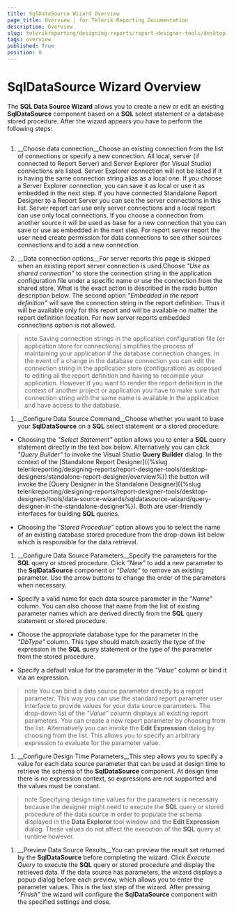 ```yaml
---
title: SqlDataSource Wizard Overview
page_title: Overview | for Telerik Reporting Documentation
description: Overview
slug: telerikreporting/designing-reports/report-designer-tools/desktop-designers/tools/data-source-wizards/sqldatasource-wizard/overview
tags: overview
published: True
position: 0
---
```


# SqlDataSource Wizard Overview



The __SQL Data Source Wizard__ allows you to create a new or edit an existing __SqlDataSource__ component based on a __SQL__ select statement or a database stored
        procedure. After the wizard appears you have to perform the following steps:
      

## 

1. __Choose data connection__Choose an existing connection from the list of connections or specify a new connection.
              All local, server (if connected to Report Server) and Server Explorer (for Visual Studio) connections are listed.
            Server Explorer connection will not be listed if it is having the same connection string alias as a local one.
              If you choose a Server Explorer connection, you can save it as local or use it as embedded in the next step.
            If you have connected Standalone Report Designer to a Report Server you can see the server connections in this list.
              Server report can use only server connections and a local report can use only local connections.
              If you choose a connection from another source it will be used as base for a new connection that you
              can save or use as embedded in the next step.
            For report server report the user need create permission for data connections 
              to see other sources connections and to add a new connection.
            

1. __Data connection options__For server reports this page is skipped when an existing report server connection is used.Choose *"Use as shared connection"* to store the connection
              string in the application configuration file under a specific name or use the connection from the shared store. 
              What is the exact action is described in the radio button description below.
              The second option *"Embedded in the report definition"* will save the connection string in the
              report definition. Thus it will be available only for this report and will be available no matter the report definition location.
            For new server reports embedded connections option is not allowed.
            

>note Saving connection strings in the application configuration file (or application store for connections) 
                simplifies the process of maintaining your
                application if the database connection changes. In the event of a change in the database connection you can
                edit the connection string in the application store (configuration) as opposed to editing all the report definition and
                having to recompile your application. However if you want to render the report definition in the context of another
                project or application you have to make sure that connection string with the same name is available in the
                application and have access to the database.
>


1. __Configure Data Source Command__Choose whether you want to base your __SqlDataSource__ on a __SQL__
              select statement or a stored procedure:
            

* Choosing the *"Select Statement"* option allows you to enter a __SQL__ query statement directly in the text box below. Alternatively you can click *"Query Builder"* to invoke the Visual Studio __Query Builder__ dialog.
                  In the context of the [Standalone Report Designer]({%slug telerikreporting/designing-reports/report-designer-tools/desktop-designers/standalone-report-designer/overview%}) the button will invoke the
                  [Query Designer in the Standalone Designer]({%slug telerikreporting/designing-reports/report-designer-tools/desktop-designers/tools/data-source-wizards/sqldatasource-wizard/query-designer-in-the-standalone-designer%}). Both are user-friendly interfaces for building __SQL__ queries.
                

* Choosing the *"Stored Procedure"* option allows you to select the name of an
                  existing database stored procedure from the drop-down list below which is responsible for the data retrieval.
                

1. __Configure Data Source Parameters__Specify the parameters for the __SQL__ query or stored procedure. Click *"New"* to add a new parameter to the __SqlDataSource__ component or
              *"Delete"* to remove an existing parameter. Use the arrow buttons to change the
              order of the parameters when necessary.
            

* Specify a valid name for each data source parameter in the *"Name"* column.
                  You can also choose that name from the list of existing parameter names which are derived directly from
                  the __SQL__ query statement or stored procedure.
                

* Choose the appropriate database type for the parameter in the *"DbType"* column.
                  This type should match exactly the type of the expression in the __SQL__ query statement
                  or the type of the parameter from the stored procedure.
                

* Specify a default value for the parameter in the *"Value"* column or bind it via
                  an expression.
                

>note You can bind a data source parameter directly to a report parameter. This way you can use the standard
                report parameter user interface to provide values for your data source parameters. The drop-down list
                of the *"Value"* column displays all existing report parameters. You can
                create a new report parameter by choosing *<New Report Parameter>* from the list. Alternatively you can invoke the __Edit Expression__ dialog by choosing *<Expression>* from the list. This allows you to specify an arbitrary
                expression to evaluate for the parameter value.
>


1. __Configure Design Time Parameters__This step allows you to specify a value for each data source parameter that can be used at design time to
              retrieve the schema of the __SqlDataSource__ component. At design time there is no expression context, so expressions are not supported and the values must be constant.
            

>note Specifying design time values for the parameters is necessary because the designer might need to execute the __SQL__ query or stored procedure of the data source in order to populate the schema
                displayed in the __Data Explorer__ tool window and the __Edit Expression__ dialog. These values do not affect the execution of the __SQL__ query at
                runtime however.
>


1. __Preview Data Source Results__You can preview the result set returned by the __SqlDataSource__ before completing the
              wizard. Click *Execute Query* to execute the __SQL__ query
              or stored procedure and display the retrieved data.
            If the data source has parameters, the wizard displays a popup dialog before each preview, which allows you
              to enter the parameter values.
            This is the last step of the wizard. After pressing *"Finish"* the wizard will
              configure the __SqlDataSource__ component with the specified settings and close.
            
